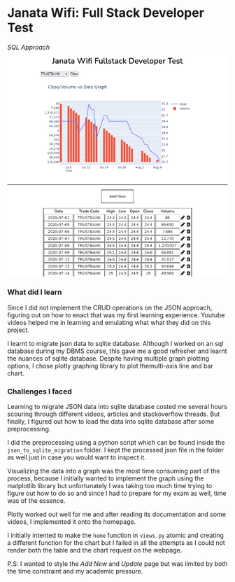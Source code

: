 # Janata Wifi: Full Stack Developer Test
_SQL Approach_
![sql-approach](./visualize/sql.png)

### What did I learn

Since I did not implement the CRUD operations on the JSON approach, figuring out on how to enact that was my first learning experience. Youtube videos helped me in learning and emulating what what they did on this project. 

I learnt to migrate json data to sqlite database. Although I worked on an sql database during my DBMS course, this gave me a good refresher and learnt the nuances of sqlite database. 
Despite having multiple graph plotting options, I chose plotly graphing library to plot themulti-axis line and bar chart. 

### Challenges I faced

Learning to migrate JSON data into sqlite database costed me several hours scouring through different videos, articles and stackoverflow threads. But finally, I figured out how to load the data into sqlite database after some preprocessing. 

I did the preprocessing using a python script which can be found inside the `json_to_sqlite_migration` folder. I kept the processed json file in the folder as well just in case you would want to inspect it. 

Visualizing the data into a graph was the most time consuming part of the process, because I initially wanted to implement the graph using the matplotlib library but unfortunately I was taking too much time trying to figure out how to do so and since I had to prepare for my exam as well, time was of the essence. 

Plotly worked out well for me and after reading its documentation and some videos, I implemented it onto the homepage. 

I initially intented to make the `home` function in `views.py` atomic and creating a different function for the chart but I failed in all the attempts as I could not render both the table and the chart request on the webpage. 

P.S: I wanted to style the _Add New_ and _Update_ page but was limited by both the time constraint and my academic pressure.
